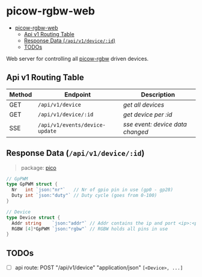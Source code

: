 # picow-rgbw-web

<!--toc:start-->
- [picow-rgbw-web](#picow-rgbw-web)
  - [Api v1 Routing Table](#api-v1-routing-table)
  - [Response Data (`/api/v1/device/:id`)](#response-data-apiv1deviceid)
  - [TODOs](#todos)
<!--toc:end-->

Web server for controlling all [picow-rgbw](https://github.com/knackwurstking/picow-rgbw.git) driven devices.

## Api v1 Routing Table

| Method | Endpoint                       | Description                      |
| ------ | ------------------------------ | -------------------------------- |
| GET    | `/api/v1/device`               | _get all devices_                |
| GET    | `/api/v1/device/:id`           | _get device per :id_             |
| SSE    | `/api/v1/events/device-update` | _sse event: device data changed_ |

## Response Data (`/api/v1/device/:id`)

> package: [pico](internal/api/v1/pico/pico.go)

```go
// GpPWM
type GpPWM struct {
  Nr   int `json:"nr"`   // Nr of gpio pin in use (gp0 - gp28)
  Duty int `json:"duty"` // Duty cycle (goes from 0-100)
}

// Device
type Device struct {
  Addr string    `json:"addr"` // Addr contains the ip and port <ip>:<port>
  RGBW [4]*GpPWM `json:"rgbw"` // RGBW holds all pins in use
}
```

## TODOs

- [ ] api route: POST "/api/v1/device" "application/json" `[<Device>, ...]`
